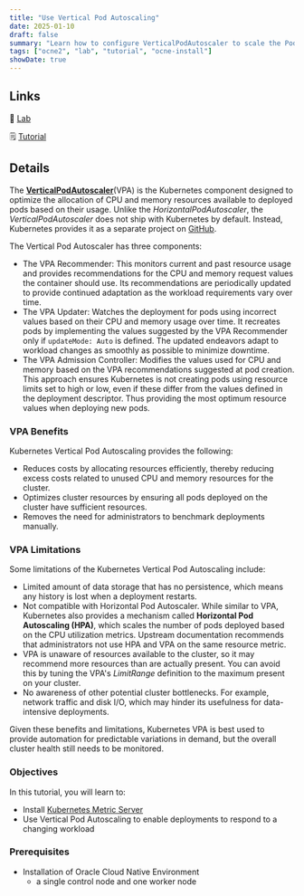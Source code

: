 ```yaml
---
title: "Use Vertical Pod Autoscaling"
date: 2025-01-10
draft: false
summary: "Learn how to configure VerticalPodAutoscaler to scale the Pods resources on an Oracle Cloud Native Environment cluster."
tags: ["ocne2", "lab", "tutorial", "ocne-install"]
showDate: true
---
```


## Links

:crescent_moon: [Lab](https://luna.oracle.com/lab/33a13919-65d4-4002-86a1-d5e3dbcc16aa)

:spiral_notepad: [Tutorial](https://docs.oracle.com/en/learn/ocne2-vpa)

## Details

The [**VerticalPodAutoscaler**](https://github.com/kubernetes/autoscaler/tree/master/vertical-pod-autoscaler)(VPA) is the Kubernetes component designed to optimize the allocation of CPU and memory resources available to deployed pods based on their usage. Unlike the *HorizontalPodAutoscaler*, the *VerticalPodAutoscaler* does not ship with Kubernetes by default. Instead, Kubernetes provides it as a separate project on [GitHub](https://github.com/kubernetes/autoscaler/tree/master/vertical-pod-autoscaler).

The Vertical Pod Autoscaler has three components:

- The VPA Recommender: This monitors current and past resource usage and provides recommendations for the CPU and memory request values the container should use. Its recommendations are periodically updated to provide continued adaptation as the workload requirements vary over time.
- The VPA Updater: Watches the deployment for pods using incorrect values based on their CPU and memory usage over time. It recreates pods by implementing the values suggested by the VPA Recommender only if `updateMode: Auto` is defined. The updated endeavors adapt to workload changes as smoothly as possible to minimize downtime.
- The VPA Admission Controller: Modifies the values used for CPU and memory based on the VPA recommendations suggested at pod creation. This approach ensures Kubernetes is not creating pods using resource limits set to high or low, even if these differ from the values defined in the deployment descriptor. Thus providing the most optimum resource values when deploying new pods.

### VPA Benefits

Kubernetes Vertical Pod Autoscaling provides the following:

- Reduces costs by allocating resources efficiently, thereby reducing excess costs related to unused CPU and memory resources for the cluster.
- Optimizes cluster resources by ensuring all pods deployed on the cluster have sufficient resources.
- Removes the need for administrators to benchmark deployments manually.

### VPA Limitations

Some limitations of the Kubernetes Vertical Pod Autoscaling include:

- Limited amount of data storage that has no persistence, which means any history is lost when a deployment restarts.
- Not compatible with Horizontal Pod Autoscaler. While similar to VPA, Kubernetes also provides a mechanism called **Horizontal Pod Autoscaling (HPA)**, which scales the number of pods deployed based on the CPU utilization metrics. Upstream documentation recommends that administrators not use HPA and VPA on the same resource metric.
- VPA is unaware of resources available to the cluster, so it may recommend more resources than are actually present. You can avoid this by tuning the VPA's *LimitRange* definition to the maximum present on your cluster.
- No awareness of other potential cluster bottlenecks. For example, network traffic and disk I/O, which may hinder its usefulness for data-intensive deployments.

Given these benefits and limitations, Kubernetes VPA is best used to provide automation for predictable variations in demand, but the overall cluster health still needs to be monitored.

### Objectives

In this tutorial, you will learn to:

- Install [Kubernetes Metric Server](https://github.com/kubernetes-sigs/metrics-server)
- Use Vertical Pod Autoscaling to enable deployments to respond to a changing workload

### Prerequisites

- Installation of Oracle Cloud Native Environment
  - a single control node and one worker node
